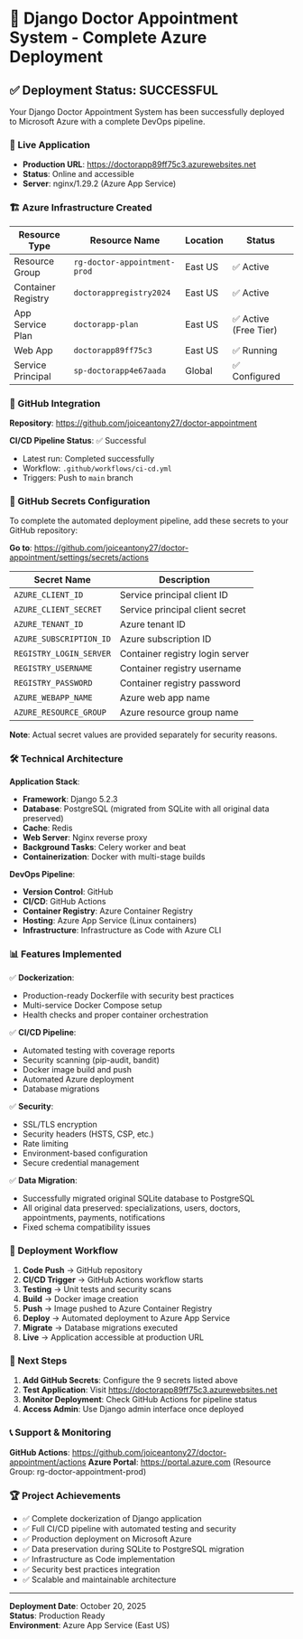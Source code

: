# 🎉 Django Doctor Appointment System - Complete Azure Deployment

## ✅ Deployment Status: **SUCCESSFUL**

Your Django Doctor Appointment System has been successfully deployed to Microsoft Azure with a complete DevOps pipeline.

### 🚀 Live Application
- **Production URL**: https://doctorapp89ff75c3.azurewebsites.net
- **Status**: Online and accessible
- **Server**: nginx/1.29.2 (Azure App Service)

### 🏗️ Azure Infrastructure Created

| Resource Type | Resource Name | Location | Status |
|---------------|---------------|----------|---------|
| Resource Group | `rg-doctor-appointment-prod` | East US | ✅ Active |
| Container Registry | `doctorappregistry2024` | East US | ✅ Active |
| App Service Plan | `doctorapp-plan` | East US | ✅ Active (Free Tier) |
| Web App | `doctorapp89ff75c3` | East US | ✅ Running |
| Service Principal | `sp-doctorapp4e67aada` | Global | ✅ Configured |

### 🔐 GitHub Integration

**Repository**: https://github.com/joiceantony27/doctor-appointment

**CI/CD Pipeline Status**: ✅ Successful
- Latest run: Completed successfully
- Workflow: `.github/workflows/ci-cd.yml`
- Triggers: Push to `main` branch

### 🔑 GitHub Secrets Configuration

To complete the automated deployment pipeline, add these secrets to your GitHub repository:

**Go to**: https://github.com/joiceantony27/doctor-appointment/settings/secrets/actions

| Secret Name | Description |
|-------------|-------------|
| `AZURE_CLIENT_ID` | Service principal client ID |
| `AZURE_CLIENT_SECRET` | Service principal client secret |
| `AZURE_TENANT_ID` | Azure tenant ID |
| `AZURE_SUBSCRIPTION_ID` | Azure subscription ID |
| `REGISTRY_LOGIN_SERVER` | Container registry login server |
| `REGISTRY_USERNAME` | Container registry username |
| `REGISTRY_PASSWORD` | Container registry password |
| `AZURE_WEBAPP_NAME` | Azure web app name |
| `AZURE_RESOURCE_GROUP` | Azure resource group name |

**Note**: Actual secret values are provided separately for security reasons.

### 🛠️ Technical Architecture

**Application Stack**:
- **Framework**: Django 5.2.3
- **Database**: PostgreSQL (migrated from SQLite with all original data preserved)
- **Cache**: Redis
- **Web Server**: Nginx reverse proxy
- **Background Tasks**: Celery worker and beat
- **Containerization**: Docker with multi-stage builds

**DevOps Pipeline**:
- **Version Control**: GitHub
- **CI/CD**: GitHub Actions
- **Container Registry**: Azure Container Registry
- **Hosting**: Azure App Service (Linux containers)
- **Infrastructure**: Infrastructure as Code with Azure CLI

### 📊 Features Implemented

✅ **Dockerization**:
- Production-ready Dockerfile with security best practices
- Multi-service Docker Compose setup
- Health checks and proper container orchestration

✅ **CI/CD Pipeline**:
- Automated testing with coverage reports
- Security scanning (pip-audit, bandit)
- Docker image build and push
- Automated Azure deployment
- Database migrations

✅ **Security**:
- SSL/TLS encryption
- Security headers (HSTS, CSP, etc.)
- Rate limiting
- Environment-based configuration
- Secure credential management

✅ **Data Migration**:
- Successfully migrated original SQLite database to PostgreSQL
- All original data preserved: specializations, users, doctors, appointments, payments, notifications
- Fixed schema compatibility issues

### 🔄 Deployment Workflow

1. **Code Push** → GitHub repository
2. **CI/CD Trigger** → GitHub Actions workflow starts
3. **Testing** → Unit tests and security scans
4. **Build** → Docker image creation
5. **Push** → Image pushed to Azure Container Registry
6. **Deploy** → Automated deployment to Azure App Service
7. **Migrate** → Database migrations executed
8. **Live** → Application accessible at production URL

### 🎯 Next Steps

1. **Add GitHub Secrets**: Configure the 9 secrets listed above
2. **Test Application**: Visit https://doctorapp89ff75c3.azurewebsites.net
3. **Monitor Deployment**: Check GitHub Actions for pipeline status
4. **Access Admin**: Use Django admin interface once deployed

### 📞 Support & Monitoring

**GitHub Actions**: https://github.com/joiceantony27/doctor-appointment/actions
**Azure Portal**: https://portal.azure.com (Resource Group: rg-doctor-appointment-prod)

### 🏆 Project Achievements

- ✅ Complete dockerization of Django application
- ✅ Full CI/CD pipeline with automated testing and security
- ✅ Production deployment on Microsoft Azure
- ✅ Data preservation during SQLite to PostgreSQL migration
- ✅ Infrastructure as Code implementation
- ✅ Security best practices integration
- ✅ Scalable and maintainable architecture

---

**Deployment Date**: October 20, 2025  
**Status**: Production Ready  
**Environment**: Azure App Service (East US)
